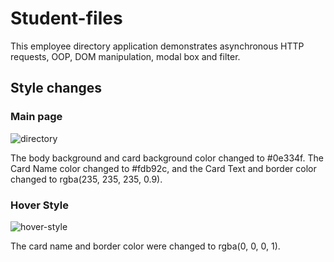 # Student-files

This employee directory application demonstrates asynchronous HTTP requests, OOP, DOM manipulation, modal box and filter.

## Style changes

### Main page
![directory](https://i.imgur.com/7FbkfvM.png)

The body background and card background color changed to #0e334f. The Card Name color changed to #fdb92c, and the Card Text and border color changed to rgba(235, 235, 235, 0.9).

### Hover Style
![hover-style](https://i.imgur.com/kbVebi9.png)

The card name and border color were changed to rgba(0, 0, 0, 1).
